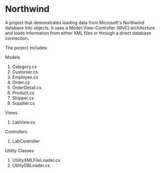 Northwind
=========

A project that demonstrates loading data from Microsoft's Northwind database into objects. It uses a Model-View-Controller (MVC) architecture and loads information from either XML files or through a direct database connection.

The porject includes:

Models
1. Category.cs
2. Customer.cs
3. Employee.cs
4. Order.cs
5. OrderDetail.cs
6. Product.cs
7. Shipper.cs
8. Supplier.cs

Views
1. LabView.cs

Controllers
1. LabController

Utility Classes
1. UtilityXMLFileLoader.cs
2. UtilityDBLoader.cs
